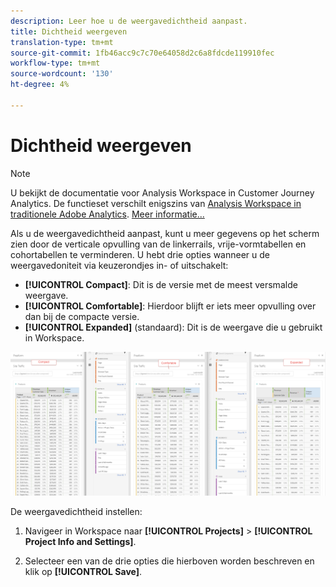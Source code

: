 ```yaml
---
description: Leer hoe u de weergavedichtheid aanpast.
title: Dichtheid weergeven
translation-type: tm+mt
source-git-commit: 1fb46acc9c7c70e64058d2c6a8fdcde119910fec
workflow-type: tm+mt
source-wordcount: '130'
ht-degree: 4%

---
```



# Dichtheid weergeven

>[!NOTE]
>
>U bekijkt de documentatie voor Analysis Workspace in Customer Journey Analytics. De functieset verschilt enigszins van [Analysis Workspace in traditionele Adobe Analytics](https://docs.adobe.com/content/help/en/analytics/analyze/analysis-workspace/home.html). [Meer informatie...](/help/getting-started/cja-aa.md)

Als u de weergavedichtheid aanpast, kunt u meer gegevens op het scherm zien door de verticale opvulling van de linkerrails, vrije-vormtabellen en cohortabellen te verminderen.
U hebt drie opties wanneer u de weergavedoniteit via keuzerondjes in- of uitschakelt:

- **[!UICONTROL Compact]**: Dit is de versie met de meest versmalde weergave.
- **[!UICONTROL Comfortable]**: Hierdoor blijft er iets meer opvulling over dan bij de compacte versie.
- **[!UICONTROL Expanded]** (standaard): Dit is de weergave die u gebruikt in Workspace.

![](assets/view-density.png)

De weergavedichtheid instellen:

1. Navigeer in Workspace naar **[!UICONTROL Projects]** > **[!UICONTROL Project Info and Settings]**.

1. Selecteer een van de drie opties die hierboven worden beschreven en klik op **[!UICONTROL Save]**.
